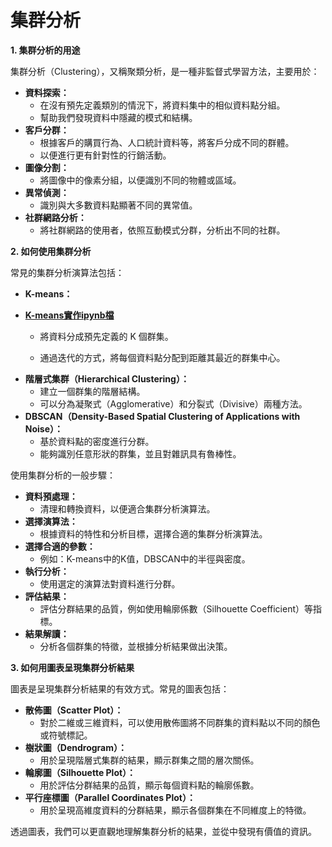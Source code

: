 # 集群分析

**1. 集群分析的用途**

集群分析（Clustering），又稱聚類分析，是一種非監督式學習方法，主要用於：

* **資料探索：**
    * 在沒有預先定義類別的情況下，將資料集中的相似資料點分組。
    * 幫助我們發現資料中隱藏的模式和結構。
* **客戶分群：**
    * 根據客戶的購買行為、人口統計資料等，將客戶分成不同的群體。
    * 以便進行更有針對性的行銷活動。
* **圖像分割：**
    * 將圖像中的像素分組，以便識別不同的物體或區域。
* **異常偵測：**
    * 識別與大多數資料點顯著不同的異常值。
* **社群網路分析：**
    * 將社群網路的使用者，依照互動模式分群，分析出不同的社群。

**2. 如何使用集群分析**

常見的集群分析演算法包括：

* **K-means：**

 - [**K-means實作ipynb檔**](./k-means.ipynb)

   * 將資料分成預先定義的 K 個群集。
	
   * 通過迭代的方式，將每個資料點分配到距離其最近的群集中心。
	
* **階層式集群（Hierarchical Clustering）：**
    * 建立一個群集的階層結構。
    * 可以分為凝聚式（Agglomerative）和分裂式（Divisive）兩種方法。
* **DBSCAN（Density-Based Spatial Clustering of Applications with Noise）：**
    * 基於資料點的密度進行分群。
    * 能夠識別任意形狀的群集，並且對雜訊具有魯棒性。

使用集群分析的一般步驟：

* **資料預處理：**
    * 清理和轉換資料，以便適合集群分析演算法。
* **選擇演算法：**
    * 根據資料的特性和分析目標，選擇合適的集群分析演算法。
* **選擇合適的參數：**
    * 例如：K-means中的K值，DBSCAN中的半徑與密度。
* **執行分析：**
    * 使用選定的演算法對資料進行分群。
* **評估結果：**
    * 評估分群結果的品質，例如使用輪廓係數（Silhouette Coefficient）等指標。
* **結果解讀：**
    * 分析各個群集的特徵，並根據分析結果做出決策。

**3. 如何用圖表呈現集群分析結果**

圖表是呈現集群分析結果的有效方式。常見的圖表包括：

* **散佈圖（Scatter Plot）：**
    * 對於二維或三維資料，可以使用散佈圖將不同群集的資料點以不同的顏色或符號標記。
* **樹狀圖（Dendrogram）：**
    * 用於呈現階層式集群的結果，顯示群集之間的層次關係。
* **輪廓圖（Silhouette Plot）：**
    * 用於評估分群結果的品質，顯示每個資料點的輪廓係數。
* **平行座標圖（Parallel Coordinates Plot）：**
    * 用於呈現高維度資料的分群結果，顯示各個群集在不同維度上的特徵。

透過圖表，我們可以更直觀地理解集群分析的結果，並從中發現有價值的資訊。
